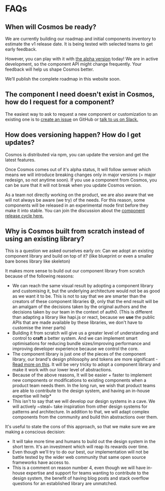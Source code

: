 # FAQs

## When will Cosmos be ready?

We are currently building our roadmap and initial components inventory to estimate the v1 release date. It is being tested with selected teams to get early feedback.

However, you can play with it with [the alpha version](/docs) today! We are in active development, so the component API might change frequently. Your feedback will help us shape Cosmos better.

We’ll publish the complete roadmap in this website soon.

## The component I need doesn't exist in Cosmos, how do I request for a component?

The easiest way to ask to request a new component or customization to an existing one is to [create an issue](https://github.com/auth0/Cosmos/issues) on GitHub or [talk to us on Slack.](https://auth0.slack.com/messages/C5ZK0DD8X)

## How does versioning happen? How do I get updates?

Cosmos is distributed via <span class="sc-fYxtnH gcqZeQ" data-cosmos-key="code">npm</span>, you can update the version and get the latest features.

Once Cosmos comes out of it's alpha status, It will follow <span class="sc-fYxtnH gcqZeQ" data-cosmos-key="code">semver</span> which means we will introduce breaking changes only in major versions (= major redesign, so not anytime soon). If you use a component from Cosmos, you can be sure that it will not break when you update Cosmos version.

As a team not directly working on the product, we are also aware that we will not always be aware (we try) of the needs. For this reason, some components will be released in an experimental mode first before they make it into stable. You can join the discussion about the [component release cycle here.](https://github.com/auth0/cosmos/issues/3)

## Why is Cosmos built from scratch instead of using an existing library?

This is a question we asked ourselves early on: Can we adopt an existing component library and build on top of it? (like blueprint or even a smaller bare bones library like skeleton)

It makes more sense to build out our component library from scratch because of the following reasons:

- We can reach the same visual result by adopting a component library and customising it, but the underlying architecture would not be as good as we want it to be. This is not to say that we are smarter than the creators of these component libraries <span role="img" aria-label="sweat-smile">😅</span>, only that the end result will be an amalgam of the decisions taken by the original authors and the decisions taken by our team in the context of auth0\. (This is different than adapting a library like hapi.js or react, because we **use** the public APIs that are made available by these libraries, we don't have to customise the inner parts)
- Building it from scratch will give us a greater level of understanding and control to **craft** a better system. And we can implement smart optimisations for reducing bundle sizes/improving performance and improving developer experience because we control the core.
- The component library is just one of the pieces of the component library, our brand's design philosophy and tokens are more significant - [Read more on this](https://paper.dropbox.com/doc/Introduction-to-Design-Systems-QfcpzS4woLRnxL0nhAjyQ#:uid=265215018043384192160227&h2=%F0%9F%98%AB-But%2C-isn%E2%80%99t-it-a-Styleguide). It will be very tricky to adopt a component library and make it work with our lower level of abstractions.
- Because of the above reasons, It will be easier + faster to implement new components or modifications to existing components when a product team needs them. In the long run, we wish that product teams are able to contribute to the design system, and having an in-house expertise will help\*
- This isn't to say that we will develop our design systems in a cave. We will actively ~steal~ take inspiration from other design systems for patterns and architecture. In addition to that, we will adapt complex components from the community and build thin abstractions over them.

It's useful to state the cons of this approach, so that we make sure we are making a conscious decision:

- It will take more time and humans to build out the design system in the short term. It's an investment which will reap its rewards over time.
- Even though we'll try to do our best, our implementation will not be battle tested by the wider web community that same open source frameworks have access to.
- This is a comment on reason number 4, even though we will have in-house expertise and support for teams wanting to contribute to the design system, the benefit of having blog posts and stack overflow questions for an established library are unmatched.
